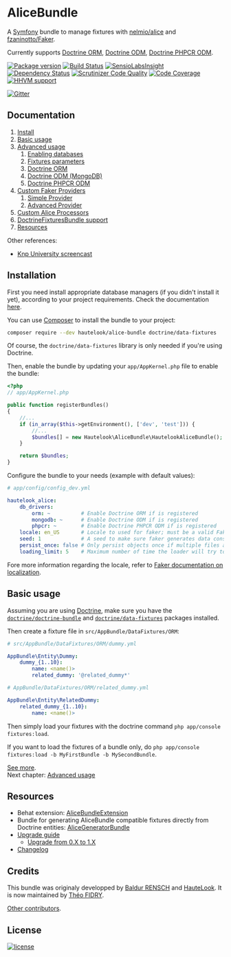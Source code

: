 AliceBundle
===========

A [Symfony](http://symfony.com) bundle to manage fixtures with [nelmio/alice](https://github.com/nelmio/alice) and
[fzaninotto/Faker](https://github.com/fzaninotto/Faker).

Currently supports [Doctrine ORM](http://www.doctrine-project.org/projects/orm.html), [Doctrine ODM](http://doctrine-mongodb-odm.readthedocs.org/en/latest/), [Doctrine PHPCR ODM](http://doctrine-phpcr-odm.readthedocs.org/en/latest/).

[![Package version](https://img.shields.io/packagist/v/hautelook/alice-bundle.svg?style=flat-square)](https://packagist.org/packages/hautelook/alice-bundle)
[![Build Status](https://img.shields.io/travis/hautelook/AliceBundle/master.svg?style=flat-square)](https://travis-ci.org/hautelook/AliceBundle?branch=1.x)
[![SensioLabsInsight](https://img.shields.io/sensiolabs/i/d93a3fc4-3fe8-4be3-aa62-307f53898199.svg?style=flat-square)](https://insight.sensiolabs.com/projects/d93a3fc4-3fe8-4be3-aa62-307f53898199)
[![Dependency Status](https://www.versioneye.com/user/projects/55d26478265ff6001a000084/badge.svg?style=flat)](https://www.versioneye.com/user/projects/55d26478265ff6001a000084)
[![Scrutinizer Code Quality](https://img.shields.io/scrutinizer/g/hautelook/AliceBundle.svg?style=flat-square)](https://scrutinizer-ci.com/g/hautelook/AliceBundle/?branch=master)
[![Code Coverage](https://img.shields.io/scrutinizer/coverage/g/hautelook/AliceBundle.svg?b=master&style=flat-square)](https://scrutinizer-ci.com/g/hautelook/AliceBundle/?branch=master)
[![HHVM support](https://img.shields.io/hhvm/hautelook/alice-bundle/master.svg?style=flat-square)](http://hhvm.h4cc.de/package/hautelook/alice-bundle)

[![Gitter](https://badges.gitter.im/Join%20Chat.svg)](https://gitter.im/hautelook/AliceBundle?utm_source=badge&utm_medium=badge&utm_campaign=pr-badge)

## Documentation

1. [Install](#installation)
2. [Basic usage](#basic-usage)
3. [Advanced usage](src/Resources/doc/advanced-usage.md)
    1. [Enabling databases](src/Resources/doc/advanced-usage.md#enabling-databases)
    2. [Fixtures parameters](src/Resources/doc/advanced-usage.md#fixtures-parameters)
    3. [Doctrine ORM](src/Resources/doc/advanced-usage.md#doctrine-orm)
    4. [Doctrine ODM (MongoDB)](src/Resources/doc/advanced-usage.md#doctrine-odm-and-doctrine-phpcr-odm)
    5. [Doctrine PHPCR ODM](src/Resources/doc/advanced-usage.md#doctrine-odm-and-doctrine-phpcr-odm)
4. [Custom Faker Providers](src/Resources/doc/faker-providers.md)
    1. [Simple Provider](src/Resources/doc/faker-providers.md#simple-provider)
    2. [Advanced Provider](src/Resources/doc/faker-providers.md#advanced-provider)
5. [Custom Alice Processors](src/Resources/doc/alice-processors.md)
6. [DoctrineFixturesBundle support](src/Resources/doc/doctrine-fixtures-bundle.md)
7. [Resources](#resources)

Other references:

* [Knp University screencast](https://knpuniversity.com/screencast/alice-fixtures)

## Installation

First you need install appropriate database managers (if you didn't install it yet), according to your project requirements.
Check the documentation [here](src/Resources/doc/install.md).

You can use [Composer](https://getcomposer.org/) to install the bundle to your project:

```bash
composer require --dev hautelook/alice-bundle doctrine/data-fixtures
```

Of course, the `doctrine/data-fixtures` library is only needed if you're using Doctrine.

Then, enable the bundle by updating your `app/AppKernel.php` file to enable the bundle:

```php
<?php
// app/AppKernel.php

public function registerBundles()
{
    //...
    if (in_array($this->getEnvironment(), ['dev', 'test'])) {
        //...
        $bundles[] = new Hautelook\AliceBundle\HautelookAliceBundle();
    }

    return $bundles;
}
```

Configure the bundle to your needs (example with default values):

```yaml
# app/config/config_dev.yml

hautelook_alice:
    db_drivers:
        orm: ~          # Enable Doctrine ORM if is registered
        mongodb: ~      # Enable Doctrine ODM if is registered
        phpcr: ~        # Enable Doctrine PHPCR ODM if is registered
    locale: en_US       # Locale to used for faker; must be a valid Faker locale otherwise will fallback to en_EN
    seed: 1             # A seed to make sure faker generates data consistently across runs, set to null to disable
    persist_once: false # Only persist objects once if multiple files are passed
    loading_limit: 5    # Maximum number of time the loader will try to load the files passed
```

Fore more information regarding the locale, refer to
[Faker documentation on localization](https://github.com/fzaninotto/Faker#localization).

## Basic usage

Assuming you are using [Doctrine](http://www.doctrine-project.org/projects/orm.html), make sure you
have the [`doctrine/doctrine-bundle`](https://github.com/doctrine/DoctrineBundle) and [`doctrine/data-fixtures`](https://github.com/doctrine/data-fixtures) packages installed.

Then create a fixture file in `src/AppBundle/DataFixtures/ORM`:

```yaml
# src/AppBundle/DataFixtures/ORM/dummy.yml

AppBundle\Entity\Dummy:
    dummy_{1..10}:
        name: <name()>
        related_dummy: '@related_dummy*'
```

```yaml
# AppBundle/DataFixtures/ORM/related_dummy.yml

AppBundle\Entity\RelatedDummy:
    related_dummy_{1..10}:
        name: <name()>
```

Then simply load your fixtures with the doctrine command `php app/console fixtures:load`.

If you want to load the fixtures of a bundle only, do `php app/console fixtures:load -b MyFirstBundle -b MySecondBundle`.

[See more](#documentation).<br />
Next chapter: [Advanced usage](src/Resources/doc/advanced-usage.md)


## Resources

* Behat extension: [AliceBundleExtension](https://github.com/theofidry/AliceBundleExtension)
* Bundle for generating AliceBundle compatible fixtures directly from Doctrine entities: [AliceGeneratorBundle](https://github.com/trappar/AliceGeneratorBundle)
* [Upgrade guide](UPGRADE.md)
  * [Upgrade from 0.X to 1.X](UPGRADE.md#from-0x-to-1x)
* [Changelog](CHANGELOG.md)

## Credits

This bundle was originaly developped by [Baldur RENSCH](https://github.com/baldurrensch) and [HauteLook](https://github.com/hautelook). It is now maintained by [Théo FIDRY](https://github.com/theofidry).

[Other contributors](https://github.com/hautelook/AliceBundle/graphs/contributors).

## License

[![license](https://img.shields.io/badge/license-MIT-red.svg?style=flat-square)](Resources/meta/LICENSE)

